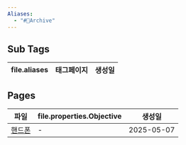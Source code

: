 ```yaml
---
Aliases:
  - "#🫎Archive"
---
```

## Sub Tags
| file.aliases | 태그페이지 | 생성일 |
| ------------ | ----- | --- |


## Pages

| 파일              | file.properties.Objective | 생성일        |
| --------------- | ------------------------- | ---------- |
| [핸드폰](./%ED%95%B8%EB%93%9C%ED%8F%B0.md) | \-                        | 2025-05-07 |

